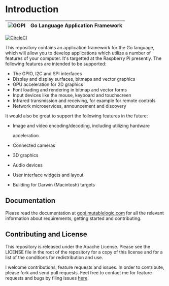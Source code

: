 # Introduction

| ![GOPI](https://raw.githubusercontent.com/djthorpe/gopi/master/etc/images/gopi-800x388.png) |  Go Language Application Framework |
| :--- | :--- |


[![CircleCI](https://circleci.com/gh/djthorpe/gopi/tree/master.svg?style=svg)](https://circleci.com/gh/djthorpe/gopi/tree/master)

This repository contains an application framework for the Go language, which will allow you to develop applications which utilize a number of features of your computer. It's targetted at the Raspberry Pi presently. The following features are intended to be supported:

* The GPIO, I2C and SPI interfaces
* Display and display surfaces, bitmaps and vector graphics
* GPU acceleration for 2D graphics
* Font loading and rendering in bitmap and vector forms
* Input devices like the mouse, keyboard and touchscreen
* Infrared transmission and receiving, for example for remote controls
* Network microservices, announcement and discovery

It would also be great to support the following features in the future:

* Image and video encoding/decoding, including utilizing hardware

  acceleration

* Connected cameras
* 3D graphics
* Audio devices
* User interface widgets and layout
* Building for Darwin \(Macintosh\) targets

## Documentation

Please read the documentation at [gopi.mutablelogic.com](https://gopi.mutablelogic.com/v/v2/) for all the relevant information about requirements, getting started and contributing.

## Contributing and License

This repository is released under the Apache License. Please see the LICENSE file in the root of the repository for a copy of this license and for a list of the conditions for redistribution and use.

I welcome contributions, feature requests and issues. In order to contribute, please fork and send pull requests. Feel free to contact me for feature requests and bugs by filing issues [here](https://github.com/djthorpe/gopi/issues).

